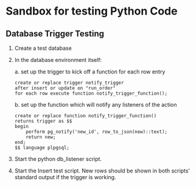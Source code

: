 # Sandbox for testing Python Code

## Database Trigger Testing

1. Create a test database
2. In the database environment itself:

	a.  set up the trigger to kick off a function for each row entry

	```console
	create or replace trigger notify_trigger
	after insert or update on "run_order"
	for each row execute function notify_trigger_function();
	```

	b.  set up the function which will notify any listeners of the action

	```console
	create or replace function notify_trigger_function() 
	returns trigger as $$
	begin 
    	perform pg_notify('new_id', row_to_json(new)::text);
    	return new; 
	end; 
	$$ language plpgsql;
	```

3. Start the python db_listener script.
4. Start the Insert test script. New rows should be shown in both scripts' standard output if the trigger is working.